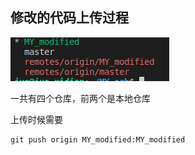 <!--
 * @Descripttion: 
 * @version: 
 * @Author: xp.Zhang
 * @Date: 2023-04-30 20:34:01
 * @LastEditors: xp.Zhang
 * @LastEditTime: 2023-04-30 20:47:18
-->

## 修改的代码上传过程

![image-20230430203946470](./2023-04-30%2020-43-32%20%E7%9A%84%E5%B1%8F%E5%B9%95%E6%88%AA%E5%9B%BE.png)

一共有四个仓库，前两个是本地仓库

上传时候需要

```
git push origin MY_modified:MY_modified
```

